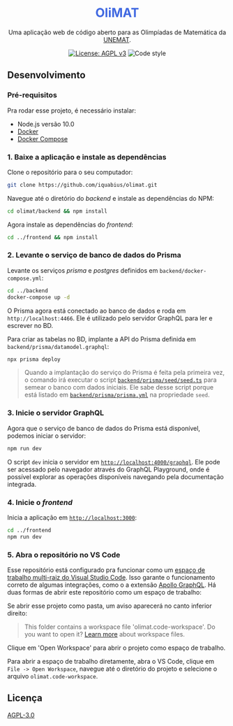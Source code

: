 <h1 align="center" style="color:RoyalBlue">OliMAT</h1>

<div align="center">

Uma aplicação web de código aberto para as Olimpíadas de Matemática da [UNEMAT](http://portal.unemat.br).

[![License: AGPL v3](https://img.shields.io/badge/License-AGPL%20v3-brightgreen.svg)](https://www.gnu.org/licenses/agpl-3.0)
![Code style](https://img.shields.io/badge/code_style-prettier-ff69b4.svg)

</div>

## Desenvolvimento

### Pré-requisitos

Pra rodar esse projeto, é necessário instalar:

- Node.js versão 10.0
- [Docker](https://docs.docker.com/install/)
- [Docker Compose](https://docs.docker.com/compose/)

### 1. Baixe a aplicação e instale as dependências

Clone o repositório para o seu computador:

```bash
git clone https://github.com/iquabius/olimat.git
```

Navegue até o diretório do *backend* e instale as dependências do NPM:

```bash
cd olimat/backend && npm install
```

Agora instale as dependências do *frontend*:

```bash
cd ../frontend && npm install
```

### 2. Levante o serviço de banco de dados do Prisma

Levante os serviços *prisma* e *postgres* definidos em `backend/docker-compose.yml`:

```bash
cd ../backend
docker-compose up -d
```

O Prisma agora está conectado ao banco de dados e roda em `http://localhost:4466`.
Ele é utilizado pelo servidor GraphQL para ler e escrever no BD.

Para criar as tabelas no BD, implante a API do Prisma definida em `backend/prisma/datamodel.graphql`:

```bash
npx prisma deploy
```

> Quando a implantação do serviço do Prisma é feita pela primeira vez, o comando irá executar o script [`backend/prisma/seed/seed.ts`](backend/prisma/seed/seed.ts) para semear o banco com dados iniciais. Ele sabe desse script porque está listado em [`backend/prisma/prisma.yml`](backend/prisma/prisma.yml) na propriedade `seed`.

### 3. Inicie o servidor GraphQL

Agora que o serviço de banco de dados do Prisma está disponível, podemos iniciar
o servidor:

```bash
npm run dev
```

O script `dev` inicia o servidor em [`http://localhost:4000/graphql`](http://localhost:4000/graphql). Ele pode ser acessado pelo navegador através do GraphQL Playground, onde é possível explorar as operações disponíveis navegando pela documentação integrada.

### 4. Inicie o *frontend*

Inicia a aplicação em [`http://localhost:3000`](http://localhost:3000):

```bash
cd ../frontend
npm run dev
```

### 5. Abra o repositório no VS Code

Esse repositório está configurado pra funcionar como um [espaço de trabalho multi-raiz do Visual Studio Code](https://code.visualstudio.com/docs/editor/multi-root-workspaces).
Isso garante o funcionamento correto de algumas integrações, como o a extensão
[Apollo GraphQL](https://marketplace.visualstudio.com/items?itemName=apollographql.vscode-apollo). Há duas formas de abrir este repositório como um espaço de trabalho:

Se abrir esse projeto como pasta, um aviso aparecerá no canto inferior direito:

> This folder contains a workspace file 'olimat.code-workspace'. Do you want to open it? [Learn more](https://code.visualstudio.com/docs/editor/multi-root-workspaces) about workspace files.

Clique em 'Open Workspace' para abrir o projeto como espaço de trabalho.

Para abrir a espaço de trabalho diretamente, abra o VS Code, clique em `File -> Open Workspace`, navegue até o diretório do projeto e selecione o arquivo `olimat.code-workspace`.

## Licença

[AGPL-3.0](./LICENSE)
